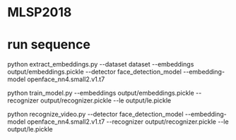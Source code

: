 # MLSP2018
# run sequence 
python extract_embeddings.py --dataset dataset --embeddings output/embeddings.pickle --detector face_detection_model --embedding-model openface_nn4.small2.v1.t7


python train_model.py --embeddings output/embeddings.pickle --recognizer output/recognizer.pickle --le output/le.pickle

python recognize_video.py --detector face_detection_model --embedding-model openface_nn4.small2.v1.t7 --recognizer output/recognizer.pickle --le output/le.pickle
